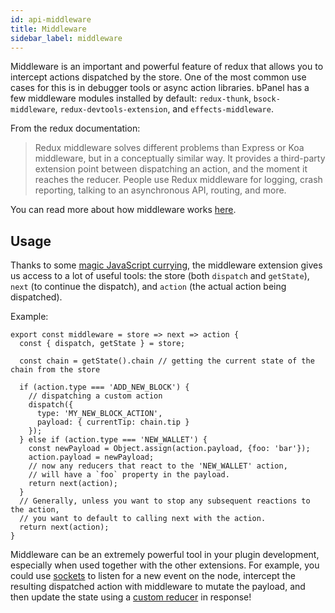 ```yaml
---
id: api-middleware
title: Middleware
sidebar_label: middleware
---
```


Middleware is an important and powerful feature of redux that allows you to intercept actions dispatched by the store. One of the most common use cases for this is in debugger tools or async action libraries. bPanel has a few middleware modules installed by default: `redux-thunk`, `bsock-middleware`, `redux-devtools-extension`, and `effects-middleware`.

From the redux documentation:

>Redux middleware solves different problems than Express or Koa middleware, but in a conceptually similar way. It provides a third-party extension point between dispatching an action, and the moment it reaches the reducer. People use Redux middleware for logging, crash reporting, talking to an asynchronous API, routing, and more.

You can read more about how middleware works [here](https://redux.js.org/advanced/middleware).

## Usage
Thanks to some [magic JavaScript currying](https://hackernoon.com/currying-in-js-d9ddc64f162e), the middleware extension gives us access to a lot of useful tools: the store (both `dispatch` and `getState`), `next` (to continue the dispatch), and `action` (the actual action being dispatched).

Example:
```
export const middleware = store => next => action {
  const { dispatch, getState } = store;

  const chain = getState().chain // getting the current state of the chain from the store

  if (action.type === 'ADD_NEW_BLOCK') {
    // dispatching a custom action
    dispatch({
      type: 'MY_NEW_BLOCK_ACTION',
      payload: { currentTip: chain.tip }
    });
  } else if (action.type === 'NEW_WALLET') {
    const newPayload = Object.assign(action.payload, {foo: 'bar'});
    action.payload = newPayload;
    // now any reducers that react to the 'NEW_WALLET' action,
    // will have a `foo` property in the payload.
    return next(action);
  }
  // Generally, unless you want to stop any subsequent reactions to the action,
  // you want to default to calling next with the action.
  return next(action);
}
```

Middleware can be an extremely powerful tool in your plugin development, especially when used together with the other extensions. For example, you could use [sockets](/docs/api-sockets.html) to listen for a new event on the node, intercept the resulting dispatched action with middleware to mutate the payload, and then update the state using a [custom reducer](/docs/api-reducer.html) in response!